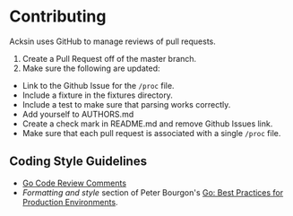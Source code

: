 # Contributing

Acksin uses GitHub to manage reviews of pull requests.

1. Create a Pull Request off of the master branch.
2. Make sure the following are updated:
  - Link to the Github Issue for the `/proc` file.
  - Include a fixture in the fixtures directory.
  - Include a test to make sure that parsing works correctly.
  - Add yourself to AUTHORS.md
  - Create a check mark in README.md and remove Github Issues link.
  - Make sure that each pull request is associated with a single
    `/proc` file.

## Coding Style Guidelines

 - [Go Code Review Comments](https://code.google.com/p/go-wiki/wiki/CodeReviewComments)
 - _Formatting and style_ section of Peter Bourgon's [Go: Best Practices for Production Environments](http://peter.bourgon.org/go-in-production/#formatting-and-style).
